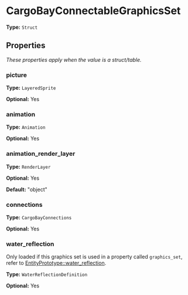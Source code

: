 # CargoBayConnectableGraphicsSet

**Type:** `Struct`

## Properties

*These properties apply when the value is a struct/table.*

### picture

**Type:** `LayeredSprite`

**Optional:** Yes

### animation

**Type:** `Animation`

**Optional:** Yes

### animation_render_layer

**Type:** `RenderLayer`

**Optional:** Yes

**Default:** "object"

### connections

**Type:** `CargoBayConnections`

**Optional:** Yes

### water_reflection

Only loaded if this graphics set is used in a property called `graphics_set`, refer to [EntityPrototype::water_reflection](prototype:EntityPrototype::water_reflection).

**Type:** `WaterReflectionDefinition`

**Optional:** Yes

